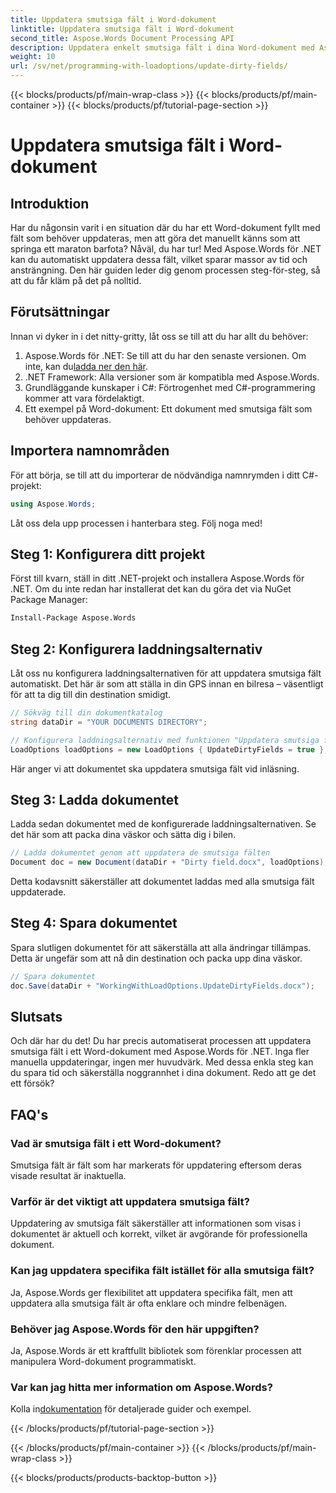 ```yaml
---
title: Uppdatera smutsiga fält i Word-dokument
linktitle: Uppdatera smutsiga fält i Word-dokument
second_title: Aspose.Words Document Processing API
description: Uppdatera enkelt smutsiga fält i dina Word-dokument med Aspose.Words för .NET med denna omfattande, steg-för-steg-guide.
weight: 10
url: /sv/net/programming-with-loadoptions/update-dirty-fields/
---
```


{{< blocks/products/pf/main-wrap-class >}}
{{< blocks/products/pf/main-container >}}
{{< blocks/products/pf/tutorial-page-section >}}

# Uppdatera smutsiga fält i Word-dokument


## Introduktion

Har du någonsin varit i en situation där du har ett Word-dokument fyllt med fält som behöver uppdateras, men att göra det manuellt känns som att springa ett maraton barfota? Nåväl, du har tur! Med Aspose.Words för .NET kan du automatiskt uppdatera dessa fält, vilket sparar massor av tid och ansträngning. Den här guiden leder dig genom processen steg-för-steg, så att du får kläm på det på nolltid.

## Förutsättningar

Innan vi dyker in i det nitty-gritty, låt oss se till att du har allt du behöver:

1.  Aspose.Words för .NET: Se till att du har den senaste versionen. Om inte, kan du[ladda ner den här](https://releases.aspose.com/words/net/).
2. .NET Framework: Alla versioner som är kompatibla med Aspose.Words.
3. Grundläggande kunskaper i C#: Förtrogenhet med C#-programmering kommer att vara fördelaktigt.
4. Ett exempel på Word-dokument: Ett dokument med smutsiga fält som behöver uppdateras.

## Importera namnområden

För att börja, se till att du importerar de nödvändiga namnrymden i ditt C#-projekt:

```csharp
using Aspose.Words;
```

Låt oss dela upp processen i hanterbara steg. Följ noga med!

## Steg 1: Konfigurera ditt projekt

Först till kvarn, ställ in ditt .NET-projekt och installera Aspose.Words för .NET. Om du inte redan har installerat det kan du göra det via NuGet Package Manager:

```bash
Install-Package Aspose.Words
```

## Steg 2: Konfigurera laddningsalternativ

Låt oss nu konfigurera laddningsalternativen för att uppdatera smutsiga fält automatiskt. Det här är som att ställa in din GPS innan en bilresa – väsentligt för att ta dig till din destination smidigt.

```csharp
// Sökväg till din dokumentkatalog
string dataDir = "YOUR DOCUMENTS DIRECTORY";

// Konfigurera laddningsalternativ med funktionen "Uppdatera smutsiga fält".
LoadOptions loadOptions = new LoadOptions { UpdateDirtyFields = true };
```

Här anger vi att dokumentet ska uppdatera smutsiga fält vid inläsning.

## Steg 3: Ladda dokumentet

Ladda sedan dokumentet med de konfigurerade laddningsalternativen. Se det här som att packa dina väskor och sätta dig i bilen.

```csharp
// Ladda dokumentet genom att uppdatera de smutsiga fälten
Document doc = new Document(dataDir + "Dirty field.docx", loadOptions);
```

Detta kodavsnitt säkerställer att dokumentet laddas med alla smutsiga fält uppdaterade.

## Steg 4: Spara dokumentet

Spara slutligen dokumentet för att säkerställa att alla ändringar tillämpas. Detta är ungefär som att nå din destination och packa upp dina väskor.

```csharp
// Spara dokumentet
doc.Save(dataDir + "WorkingWithLoadOptions.UpdateDirtyFields.docx");
```

## Slutsats

Och där har du det! Du har precis automatiserat processen att uppdatera smutsiga fält i ett Word-dokument med Aspose.Words för .NET. Inga fler manuella uppdateringar, ingen mer huvudvärk. Med dessa enkla steg kan du spara tid och säkerställa noggrannhet i dina dokument. Redo att ge det ett försök?

## FAQ's

### Vad är smutsiga fält i ett Word-dokument?
Smutsiga fält är fält som har markerats för uppdatering eftersom deras visade resultat är inaktuella.

### Varför är det viktigt att uppdatera smutsiga fält?
Uppdatering av smutsiga fält säkerställer att informationen som visas i dokumentet är aktuell och korrekt, vilket är avgörande för professionella dokument.

### Kan jag uppdatera specifika fält istället för alla smutsiga fält?
Ja, Aspose.Words ger flexibilitet att uppdatera specifika fält, men att uppdatera alla smutsiga fält är ofta enklare och mindre felbenägen.

### Behöver jag Aspose.Words för den här uppgiften?
Ja, Aspose.Words är ett kraftfullt bibliotek som förenklar processen att manipulera Word-dokument programmatiskt.

### Var kan jag hitta mer information om Aspose.Words?
 Kolla in[dokumentation](https://reference.aspose.com/words/net/) för detaljerade guider och exempel.

{{< /blocks/products/pf/tutorial-page-section >}}

{{< /blocks/products/pf/main-container >}}
{{< /blocks/products/pf/main-wrap-class >}}

{{< blocks/products/products-backtop-button >}}
